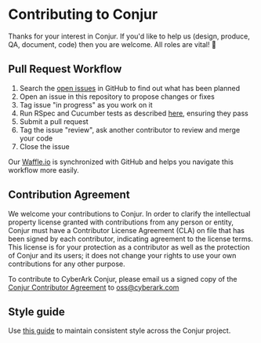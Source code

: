 # Contributing to Conjur

Thanks for your interest in Conjur. If you'd like to help us (design, produce, QA, document, code) then you are welcome. All roles are vital! :pray:

## Pull Request Workflow

1. Search the [open issues][waffle] in GitHub to find out what has been planned
2. Open an issue in this repository to propose changes or fixes
3. Tag issue "in progress" as you work on it
4. Run RSpec and Cucumber tests as described [here][tests], ensuring they pass
5. Submit a pull request
6. Tag the issue "review", ask another contributor to review and merge your code
7. Close the issue

Our [Waffle.io][waffle] is synchronized with GitHub and helps you navigate this workflow more easily.

## Contribution Agreement

We welcome your contributions to Conjur. In order to clarify the intellectual property license granted with contributions from any person or entity, Conjur must have a Contributor License Agreement (CLA) on file that has been signed by each contributor, indicating agreement to the license terms. This license is for your protection as a contributor as well as the protection of Conjur and its users; it does not change your rights to use your own contributions for any other purpose.

To contribute to CyberArk Conjur, please email us a signed copy of the <a href="https://www.conjur.org/documentation/CyberArk_Open_Source_Contributor_Agreement.pdf" download="conjur_contributor_agreement">Conjur Contributor Agreement</a> to <a href="oss@cyberark.com">oss@cyberark.com</a>

## Style guide

Use [this guide][style] to maintain consistent style across the Conjur project.

[style]: STYLE.md
[tests]: README.md#Testing
[waffle]: https://waffle.io/cyberark/conjur
